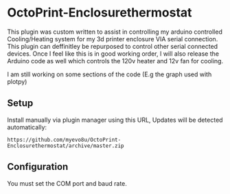 # OctoPrint-Enclosurethermostat

This plugin was custom written to assist in controlling my arduino controlled Cooling/Heating system for my 3d printer enclosure VIA serial connection. This plugin can deffinitley be repurposed to control other serial connected devices. Once I feel like this is in good working order, I will also release the Arduino code as well which controls the 120v heater and 12v fan for cooling.

I am still working on some sections of the code (E.g the graph used with plotpy)

## Setup

Install manually via plugin manager using this URL, Updates will be detected automatically:

    https://github.com/myevo8u/OctoPrint-Enclosurethermostat/archive/master.zip

## Configuration

You must set the COM port and baud rate.
